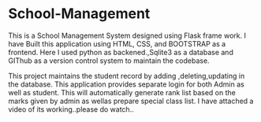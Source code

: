 # School-Management
This is a School Management System designed using Flask frame work.
I have Built this application using HTML, CSS, and BOOTSTRAP as a frontend.
Here I used python as backened.,Sqlite3 as a database and GIThub as a version control system to maintain the codebase.

This project maintains the student record by adding ,deleting,updating in the database.
This application provides separate login for both Admin as well as student.
This will automatically generate rank list based on the marks given by admin as wellas prepare special class list.
I have attached a video of its working..please do watch..
